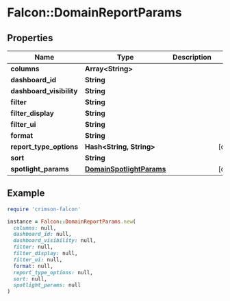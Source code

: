 # Falcon::DomainReportParams

## Properties

| Name | Type | Description | Notes |
| ---- | ---- | ----------- | ----- |
| **columns** | **Array&lt;String&gt;** |  |  |
| **dashboard_id** | **String** |  |  |
| **dashboard_visibility** | **String** |  |  |
| **filter** | **String** |  |  |
| **filter_display** | **String** |  |  |
| **filter_ui** | **String** |  |  |
| **format** | **String** |  |  |
| **report_type_options** | **Hash&lt;String, String&gt;** |  | [optional] |
| **sort** | **String** |  |  |
| **spotlight_params** | [**DomainSpotlightParams**](DomainSpotlightParams.md) |  | [optional] |

## Example

```ruby
require 'crimson-falcon'

instance = Falcon::DomainReportParams.new(
  columns: null,
  dashboard_id: null,
  dashboard_visibility: null,
  filter: null,
  filter_display: null,
  filter_ui: null,
  format: null,
  report_type_options: null,
  sort: null,
  spotlight_params: null
)
```

